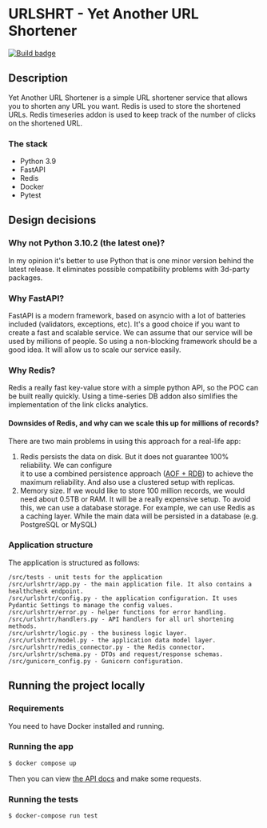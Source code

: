 # URLSHRT - Yet Another URL Shortener

[![Build badge](https://img.shields.io/github/workflow/status/sintezcs/yaurlshrtr/Python%20application)](https://github.com/sintezcs/yaurlshrtr/actions)

## Description
Yet Another URL Shortener is a simple URL shortener service that allows you to shorten any URL you want. 
Redis is used to store the shortened URLs. Redis timeseries addon is used to keep track of the number of clicks on the shortened URL.

### The stack
- Python 3.9
- FastAPI
- Redis
- Docker
- Pytest

## Design decisions

### Why not Python 3.10.2 (the latest one)?
In my opinion it's better to use Python that is one minor version behind the latest release.
It eliminates possible compatibility problems with 3d-party packages. 

### Why FastAPI?
FastAPI is a modern framework, based on asyncio with a lot of batteries included (validators, exceptions, etc).
It's a good choice if you want to create a fast and scalable service. We can assume that our service will be used by millions of people.
So using a non-blocking framework should be a good idea. It will allow us to scale our service easily.

### Why Redis?
Redis a really fast key-value store with a simple python API, so the POC can be built really quickly.
Using a time-series DB addon also simlifies the implementation of the link clicks analytics.

#### Downsides of Redis, and why can we scale this up for millions of records?
There are two main problems in using this approach for a real-life app:
1. Redis persists the data on disk. But it does not guarantee 100% reliability. We can configure  
it to use a combined persistence approach ([AOF + RDB](https://redis.io/docs/manual/persistence/)) 
to achieve the maximum reliability. And also use a clustered setup with replicas.
2. Memory size. If we would like to store 100 million records, we would need about 0.5TB or RAM. 
It will be a really expensive setup. To avoid this, we can use a database storage. For example, 
we can use Redis as a caching layer. While the main data will be persisted in a database (e.g. PostgreSQL or MySQL) 

### Application structure

The application is structured as follows:
```
/src/tests - unit tests for the application
/src/urlshrtr/app.py - the main application file. It also contains a healthcheck endpoint.
/src/urlshrtr/config.py - the application configuration. It uses Pydantic Settings to manage the config values.
/src/urlshrtr/error.py - helper functions for error handling.
/src/urlshrtr/handlers.py - API handlers for all url shortening methods.
/src/urlshrtr/logic.py - the business logic layer. 
/src/urlshrtr/model.py - the application data model layer.
/src/urlshrtr/redis_connector.py - the Redis connector.
/src/urlshrtr/schema.py - DTOs and request/response schemas.
/src/gunicorn_config.py - Gunicorn configuration.
```

## Running the project locally

### Requirements

You need to have Docker installed and running.
 

### Running the app
```bash
$ docker compose up
```

Then you can view [the API docs](http://localhost/docs) and make some requests.


### Running the tests

```bash
$ docker-compose run test
```


